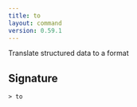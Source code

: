 ```yaml
---
title: to
layout: command
version: 0.59.1
---
```


Translate structured data to a format

## Signature

```> to ```
